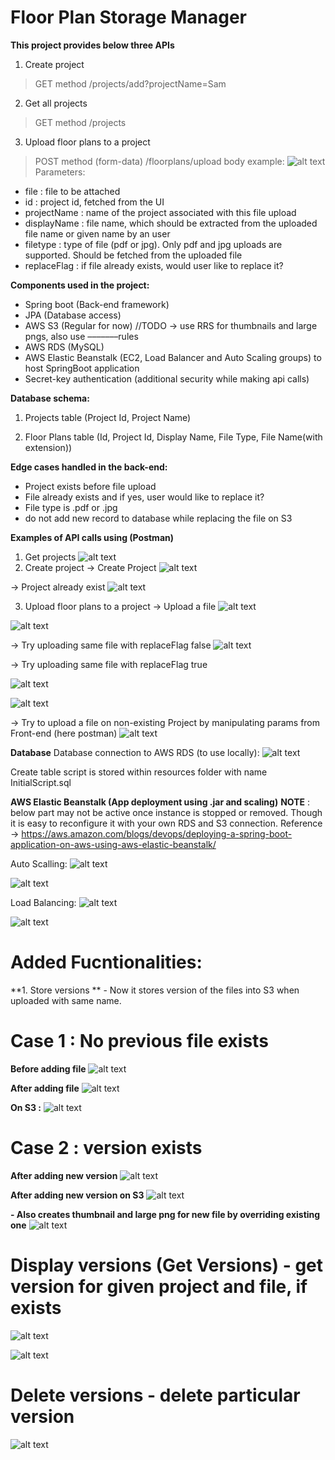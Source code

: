 Floor Plan Storage Manager
=======================================

**This project provides below three APIs**
1.	Create project
> GET method
> /projects/add?projectName=Sam

2.	Get all projects
> GET method
> /projects

3.	Upload floor plans to a project
> POST method (form-data)
> /floorplans/upload
> body example:
 ![alt text](https://github.com/Siddharthsas07/floor-plan-app/blob/master/demoPics/1.png)
> Parameters:
 - file : file to be attached
 - id : project id, fetched from the UI
 - projectName : name of the project associated with this file upload
 - displayName : file name, which should be extracted from the uploaded file name or given name by an user
 - filetype : type of file (pdf or jpg). Only pdf and jpg uploads are supported. Should be fetched from the uploaded file
 - replaceFlag : if file already exists, would user like to replace it?

**Components used in the project:**
- Spring boot (Back-end framework)
- JPA (Database access)
- AWS S3 (Regular for now) //TODO -> use RRS for thumbnails and large pngs, also use –––––––rules
- AWS RDS (MySQL)
- AWS Elastic Beanstalk (EC2, Load Balancer and Auto Scaling groups) to host SpringBoot application
- Secret-key authentication (additional security while making api calls)

**Database schema:**
1.	Projects table (Project Id,	Project Name)

2.	Floor Plans table (Id, Project Id, Display Name, File Type, File Name(with extension))


**Edge cases handled in the back-end:**
- Project exists before file upload
- File already exists and if yes, user would like to replace it?
- File type is .pdf or .jpg
- do not add new record to database while replacing the file on S3

**Examples of API calls using (Postman)**
1.	Get projects
  ![alt text](https://github.com/Siddharthsas07/floor-plan-app/blob/master/demoPics/2.png)
2.	Create project
-> Create Project
  ![alt text](https://github.com/Siddharthsas07/floor-plan-app/blob/master/demoPics/3.png)

-> Project already exist
   ![alt text](https://github.com/Siddharthsas07/floor-plan-app/blob/master/demoPics/4.png)


3.	Upload floor plans to a project
-> Upload a file
   ![alt text](https://github.com/Siddharthsas07/floor-plan-app/blob/master/demoPics/5.png)

  ![alt text](https://github.com/Siddharthsas07/floor-plan-app/blob/master/demoPics/6.png)

 
-> Try uploading same file with replaceFlag false
   ![alt text](https://github.com/Siddharthsas07/floor-plan-app/blob/master/demoPics/7.png)


-> Try uploading same file with replaceFlag true
 
  ![alt text](https://github.com/Siddharthsas07/floor-plan-app/blob/master/demoPics/8.png)

   ![alt text](https://github.com/Siddharthsas07/floor-plan-app/blob/master/demoPics/9.png)


-> Try to upload a file on non-existing Project by manipulating params from Front-end (here postman)
   ![alt text](https://github.com/Siddharthsas07/floor-plan-app/blob/master/demoPics/10.png)


**Database**
Database connection to AWS RDS (to use locally):
   ![alt text](https://github.com/Siddharthsas07/floor-plan-app/blob/master/demoPics/11.png)


Create table script is stored within resources folder with name InitialScript.sql



**AWS Elastic Beanstalk (App deployment using .jar and scaling)**
**NOTE** : below part may not be active once instance is stopped or removed. Though it is easy to reconfigure it with your own RDS and S3 connection.
Reference -> https://aws.amazon.com/blogs/devops/deploying-a-spring-boot-application-on-aws-using-aws-elastic-beanstalk/

Auto Scalling:
   ![alt text](https://github.com/Siddharthsas07/floor-plan-app/blob/master/demoPics/12.jpg)

   ![alt text](https://github.com/Siddharthsas07/floor-plan-app/blob/master/demoPics/13.jpg)


Load Balancing:
    ![alt text](https://github.com/Siddharthsas07/floor-plan-app/blob/master/demoPics/15.jpg)

  ![alt text](https://github.com/Siddharthsas07/floor-plan-app/blob/master/demoPics/16.jpg)

 

**Added Fucntionalities:**
=======================================
**1. Store versions **
    - Now it stores version of the files into S3 when uploaded with same name.

Case 1 : No previous file exists
=======================================
**Before adding file**
![alt text](https://github.com/Siddharthsas07/floor-plan-app/blob/master/demoPics/22.JPG)
    
        
**After adding file**
![alt text](https://github.com/Siddharthsas07/floor-plan-app/blob/master/demoPics/23.JPG)


**On S3 :**
![alt text](https://github.com/Siddharthsas07/floor-plan-app/blob/master/demoPics/24.JPG)


Case 2 : version exists
=============================

**After adding new version**
![alt text](https://github.com/Siddharthsas07/floor-plan-app/blob/master/demoPics/25.JPG)
   
    
**After adding new version on S3**
![alt text](https://github.com/Siddharthsas07/floor-plan-app/blob/master/demoPics/26.JPG)
 
 
**- Also creates thumbnail and large png for new file by overriding existing one**
![alt text](https://github.com/Siddharthsas07/floor-plan-app/blob/master/demoPics/20.JPG)
    
  
  
Display versions (Get Versions) - get version for given project and file, if exists
=======================================
![alt text](https://github.com/Siddharthsas07/floor-plan-app/blob/master/demoPics/18.JPG)

![alt text](https://github.com/Siddharthsas07/floor-plan-app/blob/master/demoPics/27.JPG)


Delete versions - delete particular version
=======================================

![alt text](https://github.com/Siddharthsas07/floor-plan-app/blob/master/demoPics/17.JPG)
